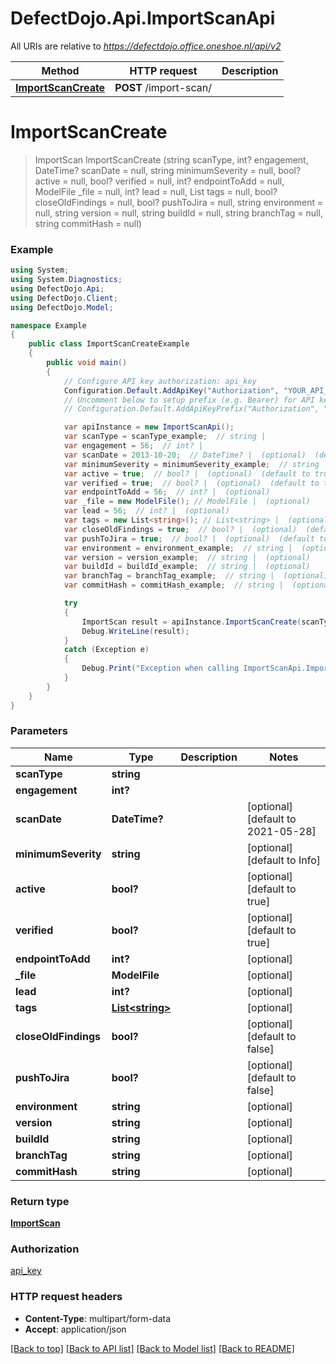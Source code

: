 # DefectDojo.Api.ImportScanApi

All URIs are relative to *https://defectdojo.office.oneshoe.nl/api/v2*

Method | HTTP request | Description
------------- | ------------- | -------------
[**ImportScanCreate**](ImportScanApi.md#importscancreate) | **POST** /import-scan/ | 


<a name="importscancreate"></a>
# **ImportScanCreate**
> ImportScan ImportScanCreate (string scanType, int? engagement, DateTime? scanDate = null, string minimumSeverity = null, bool? active = null, bool? verified = null, int? endpointToAdd = null, ModelFile _file = null, int? lead = null, List<string> tags = null, bool? closeOldFindings = null, bool? pushToJira = null, string environment = null, string version = null, string buildId = null, string branchTag = null, string commitHash = null)



### Example
```csharp
using System;
using System.Diagnostics;
using DefectDojo.Api;
using DefectDojo.Client;
using DefectDojo.Model;

namespace Example
{
    public class ImportScanCreateExample
    {
        public void main()
        {
            // Configure API key authorization: api_key
            Configuration.Default.AddApiKey("Authorization", "YOUR_API_KEY");
            // Uncomment below to setup prefix (e.g. Bearer) for API key, if needed
            // Configuration.Default.AddApiKeyPrefix("Authorization", "Bearer");

            var apiInstance = new ImportScanApi();
            var scanType = scanType_example;  // string | 
            var engagement = 56;  // int? | 
            var scanDate = 2013-10-20;  // DateTime? |  (optional)  (default to 2021-05-28)
            var minimumSeverity = minimumSeverity_example;  // string |  (optional)  (default to Info)
            var active = true;  // bool? |  (optional)  (default to true)
            var verified = true;  // bool? |  (optional)  (default to true)
            var endpointToAdd = 56;  // int? |  (optional) 
            var _file = new ModelFile(); // ModelFile |  (optional) 
            var lead = 56;  // int? |  (optional) 
            var tags = new List<string>(); // List<string> |  (optional) 
            var closeOldFindings = true;  // bool? |  (optional)  (default to false)
            var pushToJira = true;  // bool? |  (optional)  (default to false)
            var environment = environment_example;  // string |  (optional) 
            var version = version_example;  // string |  (optional) 
            var buildId = buildId_example;  // string |  (optional) 
            var branchTag = branchTag_example;  // string |  (optional) 
            var commitHash = commitHash_example;  // string |  (optional) 

            try
            {
                ImportScan result = apiInstance.ImportScanCreate(scanType, engagement, scanDate, minimumSeverity, active, verified, endpointToAdd, _file, lead, tags, closeOldFindings, pushToJira, environment, version, buildId, branchTag, commitHash);
                Debug.WriteLine(result);
            }
            catch (Exception e)
            {
                Debug.Print("Exception when calling ImportScanApi.ImportScanCreate: " + e.Message );
            }
        }
    }
}
```

### Parameters

Name | Type | Description  | Notes
------------- | ------------- | ------------- | -------------
 **scanType** | **string**|  | 
 **engagement** | **int?**|  | 
 **scanDate** | **DateTime?**|  | [optional] [default to 2021-05-28]
 **minimumSeverity** | **string**|  | [optional] [default to Info]
 **active** | **bool?**|  | [optional] [default to true]
 **verified** | **bool?**|  | [optional] [default to true]
 **endpointToAdd** | **int?**|  | [optional] 
 **_file** | **ModelFile**|  | [optional] 
 **lead** | **int?**|  | [optional] 
 **tags** | [**List&lt;string&gt;**](string.md)|  | [optional] 
 **closeOldFindings** | **bool?**|  | [optional] [default to false]
 **pushToJira** | **bool?**|  | [optional] [default to false]
 **environment** | **string**|  | [optional] 
 **version** | **string**|  | [optional] 
 **buildId** | **string**|  | [optional] 
 **branchTag** | **string**|  | [optional] 
 **commitHash** | **string**|  | [optional] 

### Return type

[**ImportScan**](ImportScan.md)

### Authorization

[api_key](../README.md#api_key)

### HTTP request headers

 - **Content-Type**: multipart/form-data
 - **Accept**: application/json

[[Back to top]](#) [[Back to API list]](../README.md#documentation-for-api-endpoints) [[Back to Model list]](../README.md#documentation-for-models) [[Back to README]](../README.md)


